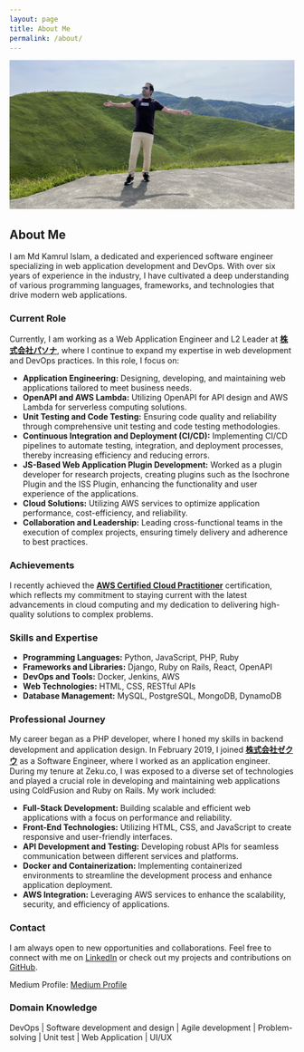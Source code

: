 ```yaml
---
layout: page
title: About Me
permalink: /about/
---
```


![Md Kamrul Islam](/assets/about-kamrul-islam.png)

## About Me

I am Md Kamrul Islam, a dedicated and experienced software engineer specializing in web application development and DevOps. With over six years of experience in the industry, I have cultivated a deep understanding of various programming languages, frameworks, and technologies that drive modern web applications.

### Current Role

Currently, I am working as a Web Application Engineer and L2 Leader at **[株式会社パソナ](https://www.pasona.co.jp/)**, where I continue to expand my expertise in web development and DevOps practices. In this role, I focus on:

- **Application Engineering:** Designing, developing, and maintaining web applications tailored to meet business needs.
- **OpenAPI and AWS Lambda:** Utilizing OpenAPI for API design and AWS Lambda for serverless computing solutions.
- **Unit Testing and Code Testing:** Ensuring code quality and reliability through comprehensive unit testing and code testing methodologies.
- **Continuous Integration and Deployment (CI/CD):** Implementing CI/CD pipelines to automate testing, integration, and deployment processes, thereby increasing efficiency and reducing errors.
- **JS-Based Web Application Plugin Development:** Worked as a plugin developer for research projects, creating plugins such as the Isochrone Plugin and the ISS Plugin, enhancing the functionality and user experience of the applications.
- **Cloud Solutions:** Utilizing AWS services to optimize application performance, cost-efficiency, and reliability.
- **Collaboration and Leadership:** Leading cross-functional teams in the execution of complex projects, ensuring timely delivery and adherence to best practices.

### Achievements

I recently achieved the **[AWS Certified Cloud Practitioner](https://www.linkedin.com/feed/update/urn:li:activity:7228763415672934400/)** certification, which reflects my commitment to staying current with the latest advancements in cloud computing and my dedication to delivering high-quality solutions to complex problems.

### Skills and Expertise

- **Programming Languages:** Python, JavaScript, PHP, Ruby
- **Frameworks and Libraries:** Django, Ruby on Rails, React, OpenAPI
- **DevOps and Tools:** Docker, Jenkins, AWS
- **Web Technologies:** HTML, CSS, RESTful APIs
- **Database Management:** MySQL, PostgreSQL, MongoDB, DynamoDB


### Professional Journey

My career began as a PHP developer, where I honed my skills in backend development and application design. In February 2019, I joined **[株式会社ゼクウ](https://zeku.co.jp/)** as a Software Engineer, where I worked as an application engineer. During my tenure at Zeku.co, I was exposed to a diverse set of technologies and played a crucial role in developing and maintaining web applications using ColdFusion and Ruby on Rails. My work included:

- **Full-Stack Development:** Building scalable and efficient web applications with a focus on performance and reliability.
- **Front-End Technologies:** Utilizing HTML, CSS, and JavaScript to create responsive and user-friendly interfaces.
- **API Development and Testing:** Developing robust APIs for seamless communication between different services and platforms.
- **Docker and Containerization:** Implementing containerized environments to streamline the development process and enhance application deployment.
- **AWS Integration:** Leveraging AWS services to enhance the scalability, security, and efficiency of applications.


### Contact

I am always open to new opportunities and collaborations. Feel free to connect with me on [LinkedIn](https://www.linkedin.com/in/kamrulislam33/) or check out my projects and contributions on [GitHub](https://github.com/themeexpress/themeexpress.github.io).

Medium Profile:  [Medium Profile](https://medium.com/@kamrul-islam)

### Domain Knowledge

DevOps | Software development and design | Agile development | Problem-solving | Unit test | Web Application | UI/UX


